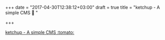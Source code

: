 +++
date = "2017-04-30T12:38:12+03:00"
draft = true
title = "ketchup - A simple CMS :tomato: "

+++

<p><a href="https://t.co/pticreRXOU">ketchup - A simple CMS :tomato: </a></p>